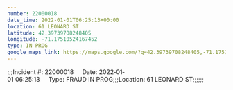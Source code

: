 ```yaml
---
number: 22000018
date_time: 2022-01-01T06:25:13+00:00
location: 61 LEONARD ST
latitude: 42.39739708248405
longitude: -71.17510524167452
type: IN PROG
google_maps_link: https://maps.google.com/?q=42.39739708248405,-71.17510524167452
---
```


;;;Incident #: 22000018     Date: 2022‐01‐01 06:25:13     Type: FRAUD IN PROG;;;Location: 61 LEONARD ST;;;;;;
